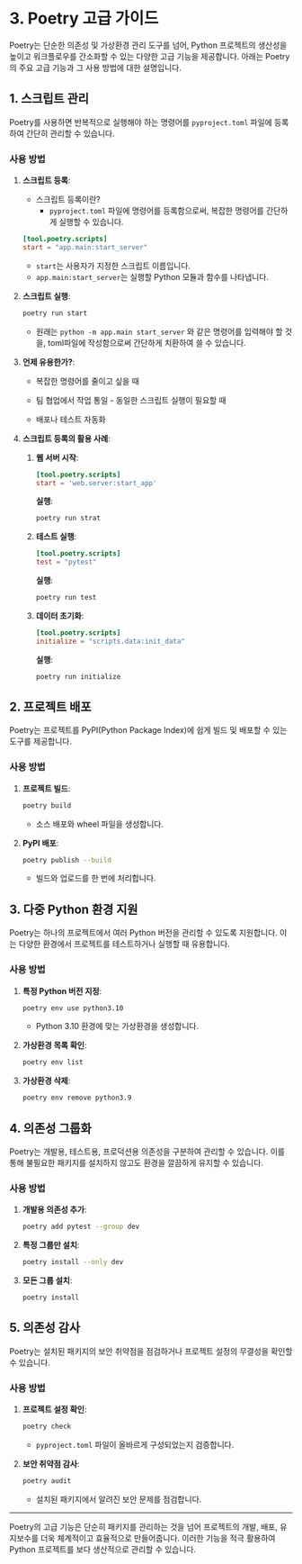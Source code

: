 # 3. Poetry 고급 가이드

Poetry는 단순한 의존성 및 가상환경 관리 도구를 넘어, Python 프로젝트의 생산성을 높이고 워크플로우를 간소화할 수 있는 다양한 고급 기능을 제공합니다. 아래는 Poetry의 주요 고급 기능과 그 사용 방법에 대한 설명입니다.



## 1. 스크립트 관리

Poetry를 사용하면 반복적으로 실행해야 하는 명령어를 `pyproject.toml` 파일에 등록하여 간단히 관리할 수 있습니다.

### 사용 방법
1. **스크립트 등록**:

   - 스크립트 등록이란?
     - `pyproject.toml` 파일에 명령어를 등록함으로써, 복잡한 명령어를 간단하게 실행할 수 있습니다.

   ```toml
   [tool.poetry.scripts]
   start = "app.main:start_server"
   ```
   - `start`는 사용자가 지정한 스크립트 이름입니다.
   - `app.main:start_server`는 실행할 Python 모듈과 함수를 나타냅니다.

2. **스크립트 실행**:

   ```bash
   poetry run start
   ```
   - 원래는 `python -m app.main start_server` 와 같은 명령어를 입력해야 할 것을, toml파일에 작성함으로써 간단하게 치환하여 쓸 수 있습니다.

3. **언제 유용한가?**:

   - 복잡한 명령어를 줄이고 싶을 때

   - 팀 협업에서 작업 통일 - 동일한 스크립트 실행이 필요할 때

   - 배포나 테스트 자동화

4. **스크립트 등록의 활용 사례**:

   1. **웹 서버 시작**:

      ```toml
      [tool.poetry.scripts]
      start = 'web.server:start_app'
      ```

      **실행**:

      ```bash
      poetry run strat
      ```

      

   2. **테스트 실행**:

      ```toml
      [tool.poetry.scripts]
      test = "pytest"
      ```

      **실행**:

      ```bash
      poetry run test
      ```

      

   3. **데이터 초기화**:

      ```toml
      [tool.poetry.scripts]
      initialize = "scripts.data:init_data"
      ```

      **실행**:

      ```bash
      poetry run initialize
      ```

      

## 2. 프로젝트 배포

Poetry는 프로젝트를 PyPI(Python Package Index)에 쉽게 빌드 및 배포할 수 있는 도구를 제공합니다.

### 사용 방법
1. **프로젝트 빌드**:
   ```bash
   poetry build
   ```
   - 소스 배포와 wheel 파일을 생성합니다.

2. **PyPI 배포**:
   
   ```bash
   poetry publish --build
   ```
   - 빌드와 업로드를 한 번에 처리합니다.



## 3. 다중 Python 환경 지원
Poetry는 하나의 프로젝트에서 여러 Python 버전을 관리할 수 있도록 지원합니다. 이는 다양한 환경에서 프로젝트를 테스트하거나 실행할 때 유용합니다.

### 사용 방법
1. **특정 Python 버전 지정**:
   ```bash
   poetry env use python3.10
   ```
   - Python 3.10 환경에 맞는 가상환경을 생성합니다.

2. **가상환경 목록 확인**:
   ```bash
   poetry env list
   ```

3. **가상환경 삭제**:
   ```bash
   poetry env remove python3.9
   ```



## 4. 의존성 그룹화
Poetry는 개발용, 테스트용, 프로덕션용 의존성을 구분하여 관리할 수 있습니다. 이를 통해 불필요한 패키지를 설치하지 않고도 환경을 깔끔하게 유지할 수 있습니다.

### 사용 방법
1. **개발용 의존성 추가**:
   ```bash
   poetry add pytest --group dev
   ```

2. **특정 그룹만 설치**:
   ```bash
   poetry install --only dev
   ```

3. **모든 그룹 설치**:
   ```bash
   poetry install
   ```



## 5. 의존성 감사
Poetry는 설치된 패키지의 보안 취약점을 점검하거나 프로젝트 설정의 무결성을 확인할 수 있습니다.

### 사용 방법
1. **프로젝트 설정 확인**:
   ```bash
   poetry check
   ```
   - `pyproject.toml` 파일이 올바르게 구성되었는지 검증합니다.

2. **보안 취약점 감사**:
   ```bash
   poetry audit
   ```
   - 설치된 패키지에서 알려진 보안 문제를 점검합니다.

---

Poetry의 고급 기능은 단순히 패키지를 관리하는 것을 넘어 프로젝트의 개발, 배포, 유지보수를 더욱 체계적이고 효율적으로 만들어줍니다. 이러한 기능을 적극 활용하여 Python 프로젝트를 보다 생산적으로 관리할 수 있습니다.